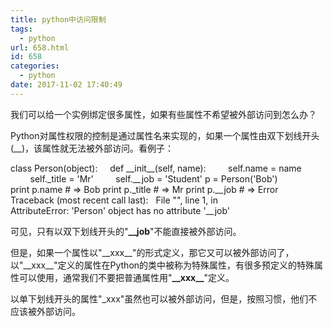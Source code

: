 ```yaml
---
title: python中访问限制
tags:
  - python
url: 658.html
id: 658
categories:
  - python
date: 2017-11-02 17:40:49
---
```


我们可以给一个实例绑定很多属性，如果有些属性不希望被外部访问到怎么办？

Python对属性权限的控制是通过属性名来实现的，如果一个属性由双下划线开头(__)，该属性就无法被外部访问。看例子：

class Person(object):
    def \_\_init\_\_(self, name):
        self.name = name
        self._title = 'Mr'
        self.__job = 'Student'
p = Person('Bob')
print p.name
# => Bob
print p._title
# => Mr
print p.__job
# => Error
Traceback (most recent call last):
  File "<stdin>", line 1, in <module>
AttributeError: 'Person' object has no attribute '__job'

可见，只有以双下划线开头的"**__job**"不能直接被外部访问。

但是，如果一个属性以"\_\_xxx\_\_"的形式定义，那它又可以被外部访问了，以"\_\_xxx\_\_"定义的属性在Python的类中被称为特殊属性，有很多预定义的特殊属性可以使用，通常我们不要把普通属性用"**\_\_xxx\_\_**"定义。

以单下划线开头的属性"_xxx"虽然也可以被外部访问，但是，按照习惯，他们不应该被外部访问。